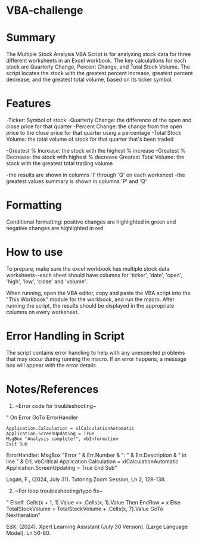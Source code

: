 # VBA-challenge

# Summary
The Multiple Stock Analysis VBA Script is for analyzing stock data for three different worksheets in an Excel workbook. The key calculations for each stock are Quarterly Change, Percent Change, and Total Stock Volume. The script locates the stock with the greatest percent increase, greatest percent decrease, and the greatest total volume, based on its ticker symbol.

# Features
-Ticker: Symbol of stock
-Quarterly Change: the difference of the open and close price for that quarter
-Percent Change: the change from the open price to the close price for that quarter using a percentage
-Total Stock Volume: the total volume of stock for that quarter that's been traded

-Greatest % Increase: the stock with the highest % increase
-Greatest % Decrease: the stock with highest % decrease
Greatest Total Volume: the stock with the greatest total trading volume

-the results are shown in columns 'I' through 'Q' on each worksheet
-the greatest values summary is shown in columns 'P' and 'Q'

# Formatting
Conditional formatting: positive changes are highlighted in green and negative changes are highlighted in red.

# How to use

To prepare, make sure the excel workbook has multiple stock data worksheets--each sheet should have columns for 'ticker', 'date', 'open', 'high', 'low', 'close' and 'volume'.

When running, open the VBA editor, copy and paste the VBA script into the "This Workbook" module for the workbook, and run the macro. After running the script, the results should be displayed in the appropriate columns on every worksheet. 

# Error Handling in Script
The script contains error handling to help with any unexpected problems that may occur during running the macro. If an error happens, a message box will appear with the error details.

# Notes/References 

1. ~Error code for troubleshooting~

"  On Error GoTo ErrorHandler

    
    Application.Calculation = xlCalculationAutomatic
    Application.ScreenUpdating = True
    MsgBox "Analysis complete!", vbInformation
    Exit Sub

ErrorHandler:
    MsgBox "Error " & Err.Number & ": " & Err.Description & " in line " & Erl, vbCritical
    Application.Calculation = xlCalculationAutomatic
    Application.ScreenUpdating = True
End Sub"

Logan, F., (2024, July 31). Tutoring Zoom Session, Ln 2, 129-138. 

2. ~For loop troubleshooting/typo fix~

"                ElseIf .Cells(x + 1, 1).Value <> .Cells(x, 1).Value Then
                    EndRow = x
                Else
                    TotalStockVolume = TotalStockVolume + .Cells(x, 7).Value
                    GoTo NextIteration"
                    
EdX. (2024). Xpert Learning Assistant (July 30 Version). [Large Language Model]. Ln 56-60.
